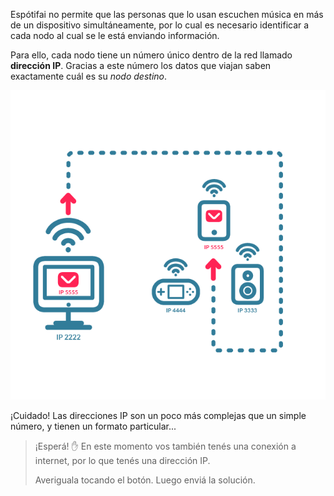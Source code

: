 Espótifai no permite que las personas que lo usan escuchen música en más de un dispositivo simultáneamente, por lo cual es necesario identificar a cada nodo al cual se le está enviando información.

Para ello, cada nodo tiene un número único dentro de la red llamado **dirección IP**. Gracias a este número los datos que viajan saben exactamente cuál es su _nodo destino_. 

<center>
<img src="https://raw.githubusercontent.com/MumukiProject/mumuki-guia-text-redes-e-internet/master/images/ej6-01_1524150945025.png" alt="ej6-01_1524150945025.png" width="600px" height="auto">
</center>

¡Cuidado! Las direcciones IP son un poco más complejas que un simple número, y tienen un formato particular...

> ¡Esperá! :hand: En este momento vos también tenés una conexión a internet, por lo que tenés una dirección IP.
>
> Averiguala tocando el botón. Luego enviá la solución.